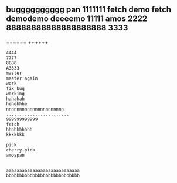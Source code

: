 bugggggggggg
pan
1111111
fetch demo
fetch demodemo
deeeemo
11111
amos
2222
88888888888888888888
3333
-------
======
++++++
~~~~
4444
7777
8888
A3333
master
master again
work
fix bug
working
hahahah
hehehhhe
nnnnnnnnnnnnnnnnnnnnnn
........................
999999999999
fetch
hhhhhhhhhh
kkkkkkk

pick
cherry-pick
amospan


aaaaaaaaaaaaaaaaaaaaaaaaaaaa
bbbbbbbbbbbbbbbbbbbbbbbbbbbb
